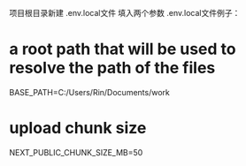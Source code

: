 项目根目录新建 .env.local文件 
填入两个参数
.env.local文件例子：
# a root path that will be used to resolve the path of the files
BASE_PATH=C:/Users/Rin/Documents/work
# upload chunk size
NEXT_PUBLIC_CHUNK_SIZE_MB=50